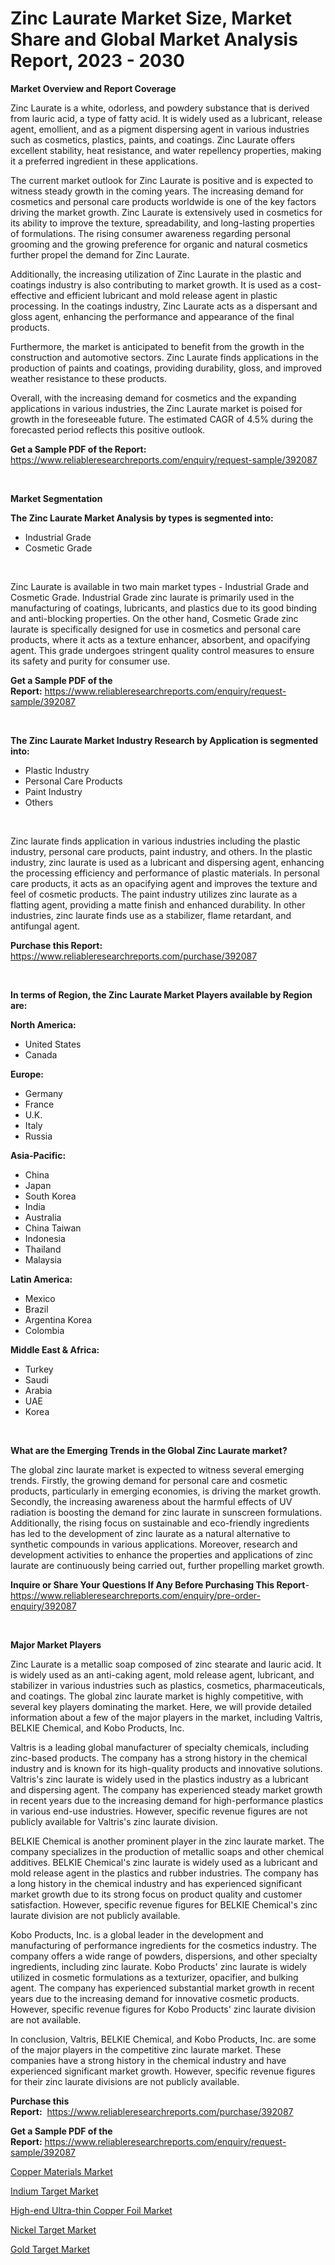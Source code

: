 <p><h1>Zinc Laurate Market Size, Market Share and Global Market Analysis Report, 2023 - 2030</h1></p><p><strong>Market Overview and Report Coverage</strong></p>
<p><p>Zinc Laurate is a white, odorless, and powdery substance that is derived from lauric acid, a type of fatty acid. It is widely used as a lubricant, release agent, emollient, and as a pigment dispersing agent in various industries such as cosmetics, plastics, paints, and coatings. Zinc Laurate offers excellent stability, heat resistance, and water repellency properties, making it a preferred ingredient in these applications.</p><p>The current market outlook for Zinc Laurate is positive and is expected to witness steady growth in the coming years. The increasing demand for cosmetics and personal care products worldwide is one of the key factors driving the market growth. Zinc Laurate is extensively used in cosmetics for its ability to improve the texture, spreadability, and long-lasting properties of formulations. The rising consumer awareness regarding personal grooming and the growing preference for organic and natural cosmetics further propel the demand for Zinc Laurate.</p><p>Additionally, the increasing utilization of Zinc Laurate in the plastic and coatings industry is also contributing to market growth. It is used as a cost-effective and efficient lubricant and mold release agent in plastic processing. In the coatings industry, Zinc Laurate acts as a dispersant and gloss agent, enhancing the performance and appearance of the final products.</p><p>Furthermore, the market is anticipated to benefit from the growth in the construction and automotive sectors. Zinc Laurate finds applications in the production of paints and coatings, providing durability, gloss, and improved weather resistance to these products.</p><p>Overall, with the increasing demand for cosmetics and the expanding applications in various industries, the Zinc Laurate market is poised for growth in the foreseeable future. The estimated CAGR of 4.5% during the forecasted period reflects this positive outlook.</p></p>
<p><strong>Get a Sample PDF of the Report:</strong> <a href="https://www.reliableresearchreports.com/enquiry/request-sample/392087">https://www.reliableresearchreports.com/enquiry/request-sample/392087</a></p>
<p>&nbsp;</p>
<p><strong>Market Segmentation</strong></p>
<p><strong>The Zinc Laurate Market Analysis by types is segmented into:</strong></p>
<p><ul><li>Industrial Grade</li><li>Cosmetic Grade</li></ul></p>
<p>&nbsp;</p>
<p><p>Zinc Laurate is available in two main market types - Industrial Grade and Cosmetic Grade. Industrial Grade zinc laurate is primarily used in the manufacturing of coatings, lubricants, and plastics due to its good binding and anti-blocking properties. On the other hand, Cosmetic Grade zinc laurate is specifically designed for use in cosmetics and personal care products, where it acts as a texture enhancer, absorbent, and opacifying agent. This grade undergoes stringent quality control measures to ensure its safety and purity for consumer use.</p></p>
<p><strong>Get a Sample PDF of the Report:</strong>&nbsp;<a href="https://www.reliableresearchreports.com/enquiry/request-sample/392087">https://www.reliableresearchreports.com/enquiry/request-sample/392087</a></p>
<p>&nbsp;</p>
<p><strong>The Zinc Laurate Market Industry Research by Application is segmented into:</strong></p>
<p><ul><li>Plastic Industry</li><li>Personal Care Products</li><li>Paint Industry</li><li>Others</li></ul></p>
<p>&nbsp;</p>
<p><p>Zinc laurate finds application in various industries including the plastic industry, personal care products, paint industry, and others. In the plastic industry, zinc laurate is used as a lubricant and dispersing agent, enhancing the processing efficiency and performance of plastic materials. In personal care products, it acts as an opacifying agent and improves the texture and feel of cosmetic products. The paint industry utilizes zinc laurate as a flatting agent, providing a matte finish and enhanced durability. In other industries, zinc laurate finds use as a stabilizer, flame retardant, and antifungal agent.</p></p>
<p><strong>Purchase this Report:</strong>&nbsp; <a href="https://www.reliableresearchreports.com/purchase/392087">https://www.reliableresearchreports.com/purchase/392087</a></p>
<p>&nbsp;</p>
<p><strong>In terms of Region, the Zinc Laurate Market Players available by Region are:</strong></p>
<p>
    <p> <strong> North America: </strong>
        <ul>
            <li>United States</li>
            <li>Canada</li>
        </ul>
        </p> 
    <p> <strong> Europe: </strong>
        <ul>
            <li>Germany</li>
            <li>France</li>
            <li>U.K.</li>
            <li>Italy</li>
            <li>Russia</li>
        </ul>
        </p> 
    <p> <strong> Asia-Pacific: </strong>
        <ul>
            <li>China</li>
            <li>Japan</li>
            <li>South Korea</li>
            <li>India</li>
            <li>Australia</li>
            <li>China Taiwan</li>
            <li>Indonesia</li>
            <li>Thailand</li>
            <li>Malaysia</li>
        </ul>
        </p> 
    <p> <strong> Latin America: </strong>
        <ul>
            <li>Mexico</li>
            <li>Brazil</li>
            <li>Argentina Korea</li>
            <li>Colombia</li>
        </ul>
        </p> 
    <p> <strong> Middle East & Africa: </strong>
        <ul>
            <li>Turkey</li>
            <li>Saudi</li>
            <li>Arabia</li>
            <li>UAE</li>
            <li>Korea</li>
        </ul>
    </p>
    </p>
<p>&nbsp;</p>
<p><strong>What are the Emerging Trends in the Global Zinc Laurate market?</strong></p>
<p><p>The global zinc laurate market is expected to witness several emerging trends. Firstly, the growing demand for personal care and cosmetic products, particularly in emerging economies, is driving the market growth. Secondly, the increasing awareness about the harmful effects of UV radiation is boosting the demand for zinc laurate in sunscreen formulations. Additionally, the rising focus on sustainable and eco-friendly ingredients has led to the development of zinc laurate as a natural alternative to synthetic compounds in various applications. Moreover, research and development activities to enhance the properties and applications of zinc laurate are continuously being carried out, further propelling market growth.</p></p>
<p><strong>Inquire or Share Your Questions If Any Before Purchasing This Report</strong>- <a href="https://www.reliableresearchreports.com/enquiry/pre-order-enquiry/392087">https://www.reliableresearchreports.com/enquiry/pre-order-enquiry/392087</a></p>
<p>&nbsp;</p>
<p><strong>Major Market Players</strong></p>
<p><p>Zinc Laurate is a metallic soap composed of zinc stearate and lauric acid. It is widely used as an anti-caking agent, mold release agent, lubricant, and stabilizer in various industries such as plastics, cosmetics, pharmaceuticals, and coatings. The global zinc laurate market is highly competitive, with several key players dominating the market. Here, we will provide detailed information about a few of the major players in the market, including Valtris, BELKIE Chemical, and Kobo Products, Inc.</p><p>Valtris is a leading global manufacturer of specialty chemicals, including zinc-based products. The company has a strong history in the chemical industry and is known for its high-quality products and innovative solutions. Valtris's zinc laurate is widely used in the plastics industry as a lubricant and dispersing agent. The company has experienced steady market growth in recent years due to the increasing demand for high-performance plastics in various end-use industries. However, specific revenue figures are not publicly available for Valtris's zinc laurate division.</p><p>BELKIE Chemical is another prominent player in the zinc laurate market. The company specializes in the production of metallic soaps and other chemical additives. BELKIE Chemical's zinc laurate is widely used as a lubricant and mold release agent in the plastics and rubber industries. The company has a long history in the chemical industry and has experienced significant market growth due to its strong focus on product quality and customer satisfaction. However, specific revenue figures for BELKIE Chemical's zinc laurate division are not publicly available.</p><p>Kobo Products, Inc. is a global leader in the development and manufacturing of performance ingredients for the cosmetics industry. The company offers a wide range of powders, dispersions, and other specialty ingredients, including zinc laurate. Kobo Products' zinc laurate is widely utilized in cosmetic formulations as a texturizer, opacifier, and bulking agent. The company has experienced substantial market growth in recent years due to the increasing demand for innovative cosmetic products. However, specific revenue figures for Kobo Products' zinc laurate division are not available.</p><p>In conclusion, Valtris, BELKIE Chemical, and Kobo Products, Inc. are some of the major players in the competitive zinc laurate market. These companies have a strong history in the chemical industry and have experienced significant market growth. However, specific revenue figures for their zinc laurate divisions are not publicly available.</p></p>
<p><strong>Purchase this Report:</strong>&nbsp;&nbsp;<a href="https://www.reliableresearchreports.com/purchase/392087">https://www.reliableresearchreports.com/purchase/392087</a></p>
<p></p>
<p><strong>Get a Sample PDF of the Report:</strong>&nbsp;<a href="https://www.reliableresearchreports.com/enquiry/request-sample/392087">https://www.reliableresearchreports.com/enquiry/request-sample/392087</a></p>
<p><p><a href="https://github.com/aliciawhite5576/Market-Research-Report-List-1/blob/main/copper-materials-market.md">Copper Materials Market</a></p><p><a href="https://medium.com/@hotspotflipk/indium-target-market-insights-into-market-cagr-market-trends-and-growth-strategies-b0e90ec33895">Indium Target Market</a></p><p><a href="https://github.com/provorikovar/Market-Research-Report-List-1/blob/main/high-end-ultra-thin-copper-foil-market.md">High-end Ultra-thin Copper Foil Market</a></p><p><a href="https://medium.com/@bhumi.technologiesmumbai/nickel-target-market-exploring-market-share-market-trends-and-future-growth-79730e6974b8">Nickel Target Market</a></p><p><a href="https://medium.com/@v8581137/decoding-gold-target-market-metrics-market-share-trends-and-growth-patterns-caaf40dce4c5">Gold Target Market</a></p></p>